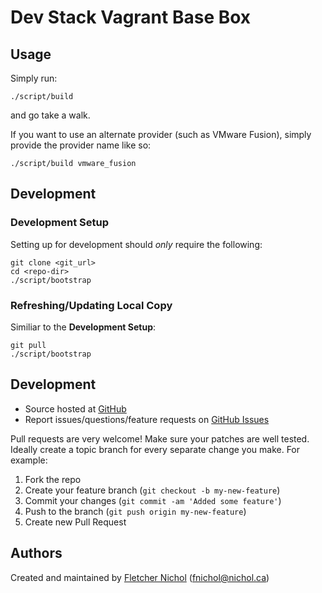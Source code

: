 # Dev Stack Vagrant Base Box

## Usage

Simply run:

    ./script/build

and go take a walk.

If you want to use an alternate provider (such as VMware Fusion), simply
provide the provider name like so:

    ./script/build vmware_fusion

## Development

### Development Setup

Setting up for development should *only* require the following:

    git clone <git_url>
    cd <repo-dir>
    ./script/bootstrap

### Refreshing/Updating Local Copy

Similiar to the **Development Setup**:

    git pull
    ./script/bootstrap

## <a name="development"></a> Development

* Source hosted at [GitHub][repo]
* Report issues/questions/feature requests on [GitHub Issues][issues]

Pull requests are very welcome! Make sure your patches are well tested.
Ideally create a topic branch for every separate change you make. For
example:

1. Fork the repo
2. Create your feature branch (`git checkout -b my-new-feature`)
3. Commit your changes (`git commit -am 'Added some feature'`)
4. Push to the branch (`git push origin my-new-feature`)
5. Create new Pull Request

## <a name="authors"></a> Authors

Created and maintained by [Fletcher Nichol][fnichol] (<fnichol@nichol.ca>)

[fnichol]:      https://github.com/fnichol
[repo]:         https://github.com/fnichol/devstack-vagrant-basebox
[issues]:       https://github.com/fnichol/devstack-vagrant-basebox/issues
[contributors]: https://github.com/fnichol/devstack-vagrant-basebox/contributors

